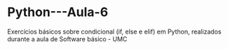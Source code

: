 # Python---Aula-6
Exercícios básicos sobre condicional (if, else e elif) em Python, realizados durante a aula de Software básico - UMC
